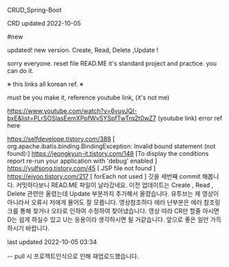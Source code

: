 CRUD_Spring-Boot

CRD updated 2022-10-05

#new

updated! new version. Create, Read, Delete ,Update !

sorry everyone. reset file READ.ME
it's standard project and practice. you can do it.

※ this links all korean ref. ※

must be you make it, reference youtube link, (it's not me)

https://www.youtube.com/watch?v=6vuyJQI-bxE&list=PLrSOSlasEemXPpfWvSYSpfTwTrq2t0wZ7 (youtube link)
error ref here

https://selfdevelope.tistory.com/388 [ org.apache.ibatis.binding.BindingException: Invalid bound statement (not found):]
https://jeongkyun-it.tistory.com/148 [To display the conditions report re-run your application with 'debug' enabled ]
https://yulfsong.tistory.com/45 [ JSP file not found ]
https://ejyoo.tistory.com/217 [ forEach not used ]
깃을 세번째 commit 해봅니다. 커밋하다보니 READ.ME 파일이 날라갔네요. 이전 업데이트는 Create , Read , Delete 관련만 올렸는데 Update 부분까지 추가해서 올렸습니다. 유투브는 제 영상이 아니라서 오류시 저에게 물어도 잘 모릅니다. 영상참조하다 에러 난부분은 에러 참조링크를 통해 찾거나 오타로 인하여 수정하여 찾아냈습니다. 영상 따라 CR만 할줄 아시면 D는 쉽게 하실수 있고 U는 응용이라 생각하시면 될 거같습니다. 앞으로 좋은 일만 가득하시기 바랍니다.

last updated 2022-10-05 03:34

-- pull 시 프로젝트인식으로 인해 재업로드했습니다.
